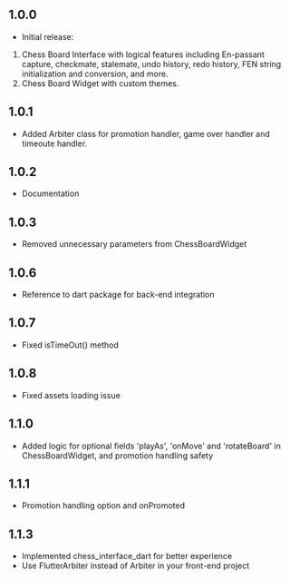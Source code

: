 ## 1.0.0

* Initial release:
1. Chess Board Interface with logical features including En-passant capture, checkmate, stalemate, undo history, redo history, FEN string initialization and conversion, and more.
2. Chess Board Widget with custom themes.

## 1.0.1

* Added Arbiter class for promotion handler, game over handler and timeoute handler.

## 1.0.2

* Documentation

## 1.0.3

* Removed unnecessary parameters from ChessBoardWidget

## 1.0.6

* Reference to dart package for back-end integration

## 1.0.7

* Fixed isTimeOut() method

## 1.0.8

* Fixed assets loading issue

## 1.1.0

* Added logic for optional fields 'playAs', 'onMove' and 'rotateBoard' in ChessBoardWidget, and promotion handling safety

## 1.1.1

* Promotion handling option and onPromoted

## 1.1.3

* Implemented chess_interface_dart for better experience
* Use FlutterArbiter instead of Arbiter in your front-end project